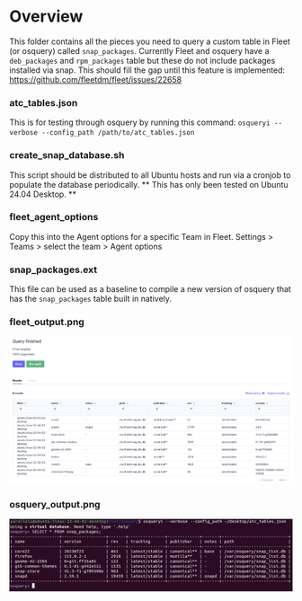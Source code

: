 # Overview
This folder contains all the pieces you need to query a custom table in Fleet (or osquery) called ```snap_packages```. Currently Fleet and osquery have a ```deb_packages``` and ```rpm_packages``` table but these do not include packages installed via snap. This should fill the gap until this feature is implemented: https://github.com/fleetdm/fleet/issues/22658

### atc_tables.json
This is for testing through osquery by running this command: ```osqueryi --verbose --config_path /path/to/atc_tables.json```

### create_snap_database.sh
This script should be distributed to all Ubuntu hosts and run via a cronjob to populate the database periodically. ** This has only been tested on Ubuntu 24.04 Desktop. **

### fleet_agent_options
Copy this into the Agent options for a specific Team in Fleet. Settings > Teams > select the team > Agent options

### snap_packages.ext
This file can be used as a baseline to compile a new version of osquery that has the ```snap_packages``` table built in natively.

### fleet_output.png
![alt text](https://github.com/allenhouchins/fleet-stuff/blob/main/linux-mdm-snap-packages/fleet_ouput.png "Fleet output")

### osquery_output.png
![alt text](https://github.com/allenhouchins/fleet-stuff/blob/main/linux-mdm-snap-packages/osquery_output.png "osquery output")

